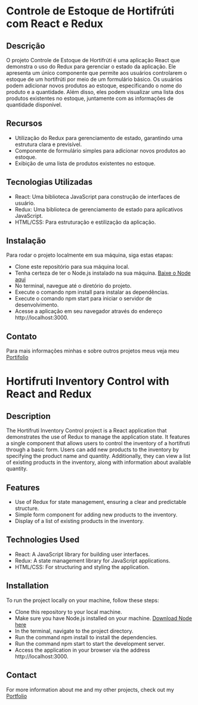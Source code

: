 # Controle de Estoque de Hortifrúti com React e Redux

## Descrição
O projeto Controle de Estoque de Hortifrúti é uma aplicação React que demonstra o uso do Redux para gerenciar o estado da aplicação. Ele apresenta um único componente que permite aos usuários controlarem o estoque de um hortifrúti por meio de um formulário básico. Os usuários podem adicionar novos produtos ao estoque, especificando o nome do produto e a quantidade. Além disso, eles podem visualizar uma lista dos produtos existentes no estoque, juntamente com as informações de quantidade disponível.

## Recursos
* Utilização do Redux para gerenciamento de estado, garantindo uma estrutura clara e previsível.
* Componente de formulário simples para adicionar novos produtos ao estoque.
* Exibição de uma lista de produtos existentes no estoque.

## Tecnologias Utilizadas
- React: Uma biblioteca JavaScript para construção de interfaces de usuário.
- Redux: Uma biblioteca de gerenciamento de estado para aplicativos JavaScript.
- HTML/CSS: Para estruturação e estilização da aplicação.

## Instalação
Para rodar o projeto localmente em sua máquina, siga estas etapas:

* Clone este repositório para sua máquina local.
* Tenha certeza de ter o Node.js instalado na sua máquina. [Baixe o Node aqui](https://nodejs.org/en/download/)
* No terminal, navegue até o diretório do projeto.
* Execute o comando npm install para instalar as dependências.
* Execute o comando npm start para iniciar o servidor de desenvolvimento.
* Acesse a aplicação em seu navegador através do endereço http://localhost:3000.

## Contato
Para mais informações minhas e sobre outros projetos meus veja meu [Portifolio](https://github.com/MatheusViuge/PortifolioMatheusViuge/tree/main)

# Hortifruti Inventory Control with React and Redux

## Description
The Hortifruti Inventory Control project is a React application that demonstrates the use of Redux to manage the application state. It features a single component that allows users to control the inventory of a hortifruti through a basic form. Users can add new products to the inventory by specifying the product name and quantity. Additionally, they can view a list of existing products in the inventory, along with information about available quantity.

## Features 
- Use of Redux for state management, ensuring a clear and predictable structure.
- Simple form component for adding new products to the inventory.
- Display of a list of existing products in the inventory.

## Technologies Used
* React: A JavaScript library for building user interfaces.
* Redux: A state management library for JavaScript applications.
* HTML/CSS: For structuring and styling the application.

## Installation
To run the project locally on your machine, follow these steps:

- Clone this repository to your local machine.
- Make sure you have Node.js installed on your machine. [Download Node here](https://nodejs.org/en/download/)
- In the terminal, navigate to the project directory.
- Run the command npm install to install the dependencies.
- Run the command npm start to start the development server.
- Access the application in your browser via the address http://localhost:3000.

## Contact
For more information about me and my other projects, check out my [Portfolio](https://github.com/MatheusViuge/PortifolioMatheusViuge/tree/main)

